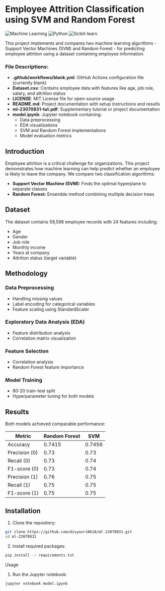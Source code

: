 # Employee Attrition Classification using SVM and Random Forest

![Machine Learning](https://img.shields.io/badge/Machine-Learning-blue)
![Python](https://img.shields.io/badge/Python-3.x-green)
![Scikit-learn](https://img.shields.io/badge/Scikit--learn-1.3.0-orange)

This project implements and compares two machine learning algorithms - Support Vector Machines (SVM) and Random Forest - for predicting employee attrition using a dataset containing employee information.


### File Descriptions:
- **.github/workflows/blank.yml**: GitHub Actions configuration file (currently blank)
- **Dataset.csv**: Contains employee data with features like age, job role, salary, and attrition status
- **LICENSE**: MIT License file for open-source usage
- **README.md**: Project documentation with setup instructions and results
- **ml-23070831-tut.pdf**: Supplementary tutorial or project documentation
- **model.ipynb**: Jupyter notebook containing:
  - Data preprocessing
  - EDA visualizations
  - SVM and Random Forest implementations
  - Model evaluation metrics
 

## Introduction
Employee attrition is a critical challenge for organizations. This project demonstrates how machine learning can help predict whether an employee is likely to leave the company. We compare two classification algorithms:
- **Support Vector Machine (SVM):** Finds the optimal hyperplane to separate classes
- **Random Forest:** Ensemble method combining multiple decision trees

## Dataset
The dataset contains 59,598 employee records with 24 features including:
- Age
- Gender
- Job role
- Monthly income
- Years at company
- Attrition status (target variable)


## Methodology
### Data Preprocessing
- Handling missing values
- Label encoding for categorical variables
- Feature scaling using StandardScaler

### Exploratory Data Analysis (EDA)
- Feature distribution analysis
- Correlation matrix visualization

### Feature Selection
- Correlation analysis
- Random Forest feature importance

### Model Training
- 80-20 train-test split
- Hyperparameter tuning for both models

## Results
Both models achieved comparable performance:

| Metric        | Random Forest | SVM     |
|---------------|--------------|---------|
| Accuracy      | 0.7415       | 0.7456  |
| Precision (0) | 0.73         | 0.73    |
| Recall (0)    | 0.73         | 0.74    |
| F1-score (0)  | 0.73         | 0.74    |
| Precision (1) | 0.76         | 0.75    |
| Recall (1)    | 0.75         | 0.75    |
| F1-score (1)  | 0.75         | 0.75    |


## Installation
1. Clone the repository:
```bash
git clone https://github.com/divyasri0618/ml-23070831.git
cd ml-23070831

```

2. Install required packages:
```bash
pip install -r requirements.txt

```

Usage
1. Run the Jupyter notebook:
```bash
jupyter notebook model.ipynb

```
